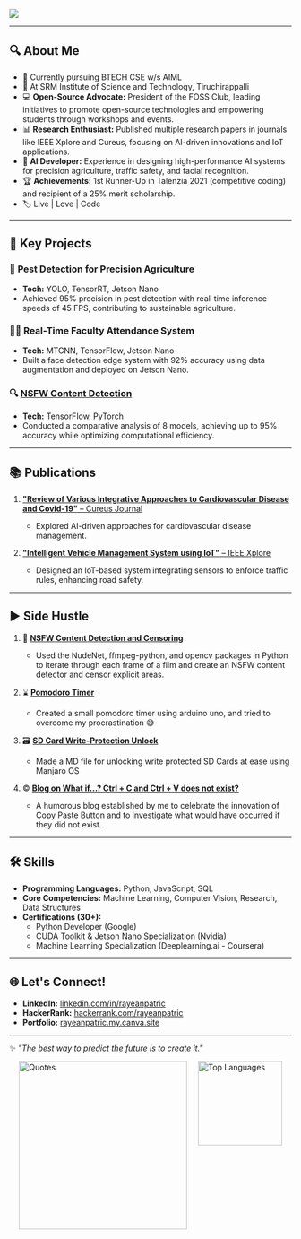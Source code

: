 [![](https://visitcount.itsvg.in/api?id=rayeanpatric&label=Views&color=10&icon=5&pretty=true)](https://visitcount.itsvg.in)

---

## 🔍 About Me

- 📖 Currently pursuing BTECH CSE w/s AIML
- 🏫 At SRM Institute of Science and Technology, Tiruchirappalli
- 💻 **Open-Source Advocate:** President of the FOSS Club, leading initiatives to promote open-source technologies and empowering students through workshops and events.
- 📊 **Research Enthusiast:** Published multiple research papers in journals like IEEE Xplore and Cureus, focusing on AI-driven innovations and IoT applications.
- 🤖 **AI Developer:** Experience in designing high-performance AI systems for precision agriculture, traffic safety, and facial recognition.
- 🏆 **Achievements:** 1st Runner-Up in Talenzia 2021 (competitive coding) and recipient of a 25% merit scholarship.
- 🏷️ Live | Love | Code

---

## 🌟 Key Projects

### 🚜 **Pest Detection for Precision Agriculture**
- **Tech:** YOLO, TensorRT, Jetson Nano  
- Achieved 95% precision in pest detection with real-time inference speeds of 45 FPS, contributing to sustainable agriculture.

### 🧑‍🏫 **Real-Time Faculty Attendance System**
- **Tech:** MTCNN, TensorFlow, Jetson Nano  
- Built a face detection edge system with 92% accuracy using data augmentation and deployed on Jetson Nano.

### 🔍 [**NSFW Content Detection**](https://github.com/rayeanpatric/nsfw_comparison_analysis.git)
- **Tech:** TensorFlow, PyTorch  
- Conducted a comparative analysis of 8 models, achieving up to 95% accuracy while optimizing computational efficiency.

---

## 📚 Publications

1. [**"Review of Various Integrative Approaches to Cardiovascular Disease and Covid-19"** – Cureus Journal](https://doi.org/10.7759/s44389-024-00191-w)
   - Explored AI-driven approaches for cardiovascular disease management.

3. [**"Intelligent Vehicle Management System using IoT"** – IEEE Xplore](https://doi.org/10.1109/ICESC60852.2024.10689810)
   - Designed an IoT-based system integrating sensors to enforce traffic rules, enhancing road safety.

---
## ▶️ Side Hustle

1. 🔞 [**NSFW Content Detection and Censoring**](https://github.com/rayeanpatric/nsfw_detection.git)
   - Used the NudeNet, ffmpeg-python, and opencv packages in Python to iterate through each frame of a film and create an NSFW content detector and censor explicit areas.  

1. ⌛ [**Pomodoro Timer**](https://github.com/rayeanpatric/pomodoro-timer.git)
   - Created a small pomodoro timer using arduino uno, and tried to overcome my procrastination 😅

2. 🗃️ [**SD Card Write-Protection Unlock**](https://github.com/rayeanpatric/sd-card-unlock.git)
   - Made a MD file for unlocking write protected SD Cards at ease using Manjaro OS
  
3. ©️ [**Blog on What if...? Ctrl + C and Ctrl + V does not exist?**](https://medium.com/@patricrayean/what-if-ctrl-c-ctrl-v-didnt-exist-3ad4efb23ce2)
   - A humorous blog established by me to celebrate the innovation of Copy Paste Button and to investigate what would have occurred if they did not exist.

---

## 🛠️ Skills

- **Programming Languages:** Python, JavaScript, SQL  
- **Core Competencies:** Machine Learning, Computer Vision, Research, Data Structures  
- **Certifications (30+):**  
  - Python Developer (Google)  
  - CUDA Toolkit & Jetson Nano Specialization (Nvidia)  
  - Machine Learning Specialization (Deeplearning.ai - Coursera)  

---

## 🌐 Let's Connect!

- **LinkedIn:** [linkedin.com/in/rayeanpatric](https://linkedin.com/in/rayeanpatric)  
- **HackerRank:** [hackerrank.com/rayeanpatric](https://hackerrank.com/rayeanpatric)
- **Portfolio:** [rayeanpatric.my.canva.site](https://rayeanpatric.my.canva.site)

---
✨ *"The best way to predict the future is to create it."*

<div style="display: flex; justify-content: center; align-items: flex-start; gap: 20px;">
  <img src="https://quotes-github-readme.vercel.app/api?type=vetical&theme=tokyonight" alt="Quotes" style="height: 300px;" />
  <img src="https://github-readme-stats.vercel.app/api/top-langs/?username=rayeanpatric&theme=synthwave&hide_border=true&include_all_commits=true&count_private=true&layout=compact" alt="Top Languages" style="height: 150px;" />
</div>

